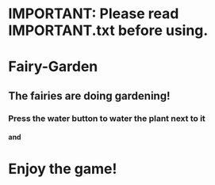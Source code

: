

# IMPORTANT: Please read IMPORTANT.txt before using.
# Fairy-Garden
## The fairies are doing gardening!
### Press the water button to water the plant next to it
#### and
# Enjoy the game!
